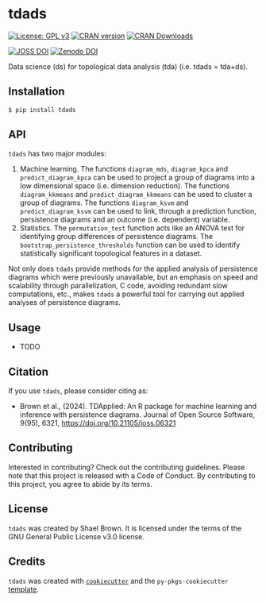 # tdads

[![License: GPL v3](https://img.shields.io/badge/License-GPL%20v3-blue.svg)](https://www.gnu.org/licenses/gpl-3.0)
[![CRAN version](http://www.r-pkg.org/badges/version/TDApplied)](https://CRAN.R-project.org/package=TDApplied)
[![CRAN Downloads](http://cranlogs.r-pkg.org/badges/grand-total/TDApplied)](https://CRAN.R-project.org/package=TDApplied)

[![JOSS DOI](https://joss.theoj.org/papers/10.21105/joss.06321/status.svg)](https://doi.org/10.21105/joss.06321)
[![Zenodo DOI](https://zenodo.org/badge/DOI/10.5281/zenodo.10814141.svg)](https://doi.org/10.5281/zenodo.10814141)

Data science (ds) for topological data analysis (tda) (i.e. tdads = tda+ds).

## Installation

```bash
$ pip install tdads
```

## API

`tdads` has two major modules:

1.  Machine learning. The functions `diagram_mds`, `diagram_kpca` and
    `predict_diagram_kpca` can be used to project a group of diagrams
    into a low dimensional space (i.e. dimension reduction). The
    functions `diagram_kkmeans` and `predict_diagram_kkmeans` can be
    used to cluster a group of diagrams. The functions `diagram_ksvm`
    and `predict_diagram_ksvm` can be used to link, through a prediction
    function, persistence diagrams and an outcome (i.e. dependent)
    variable.
2.  Statistics. The `permutation_test` function acts like an ANOVA test
    for identifying group differences of persistence diagrams. The `bootstrap_persistence_thresholds` function can be used to identify 
    statistically significant topological features in a dataset.

Not only does `tdads` provide methods for the applied analysis of
persistence diagrams which were previously unavailable, but an emphasis
on speed and scalability through parallelization, C code, avoiding
redundant slow computations, etc., makes `tdads` a powerful tool
for carrying out applied analyses of persistence diagrams.

## Usage

- TODO

## Citation

If you use `tdads`, please consider citing as:

- Brown et al., (2024). TDApplied: An R package for machine learning and inference with persistence diagrams. Journal of Open Source Software, 9(95), 6321, https://doi.org/10.21105/joss.06321

## Contributing

Interested in contributing? Check out the contributing guidelines. Please note that this project is released with a Code of Conduct. By contributing to this project, you agree to abide by its terms.

## License

`tdads` was created by Shael Brown. It is licensed under the terms of the GNU General Public License v3.0 license.

## Credits

`tdads` was created with [`cookiecutter`](https://cookiecutter.readthedocs.io/en/latest/) and the `py-pkgs-cookiecutter` [template](https://github.com/py-pkgs/py-pkgs-cookiecutter).
